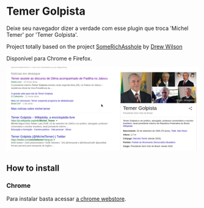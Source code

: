 Temer Golpista
=============

 Deixe seu navegador dizer a verdade com esse plugin que troca 'Michel Temer' por 'Temer Golpista'.

Project totally based on the project [SomeRichAsshole](https://github.com/drewrwilson/SomeRichAsshole) by [Drew Wilson](https://github.com/drewrwilson)

Disponível para Chrome e Firefox.

![Screenshot](/screenshots/Selection_172.png)

## How to install

### Chrome

Para instalar basta acessar [a chrome webstore](https://chrome.google.com/webstore/detail/temer-golpista/dompoccllcaliphengbfbjihlnjnohae?hl=pt-BR).
